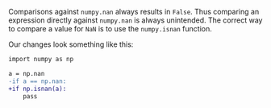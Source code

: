Comparisons against `numpy.nan` always results in `False`. Thus comparing an expression directly against `numpy.nan` is always unintended. The correct way to compare a value for `NaN` is to use the `numpy.isnan` function.

Our changes look something like this:

```diff
import numpy as np

a = np.nan
-if a == np.nan:
+if np.isnan(a):
    pass
```
